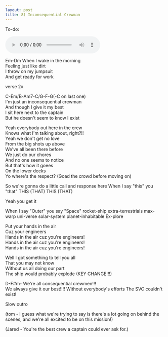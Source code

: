 ```yaml
---
layout: post
title: 8) Inconsequential Crewman
---
```

To-do: 

<audio controls>
<source src="{{ site.baseurl }}/audio/inconsequential-crewmen.mp3" type="audio/mpeg">
</audio>


Em-Dm
When I wake in the morning  
Feeling just like dirt  
I throw on my jumpsuit  
And get ready for work  

verse 2x

C-Em/B-Am7-C/G-F-G(-C on last one)  
I'm just an inconsequential crewman  
And though I give it my best  
I sit here next to the captain    
But he doesn't seem to know I exist  

Yeah everybody out here in the crew  
Knows what I'm talking about, right?!!  
Yeah we don't get no love  
From the big shots up above  
We've all been there before  
We just do our chores  
And no one seems to notice  
But that's how it goees  
On the lower decks  
Yo where's the respect? (Goad the crowd before moving on)  

So we're gonna do a little call and response here
When I say "this" you "that"
THIS
(THAT)
THIS
(THAT)

Yeah you get it

When I say "Outer" you say "Space"
rocket-ship
extra-terrestrials
max-warp
uni-verse
solar-system
planet-inhabitable
Ex-plore

Put your hands in the air  
Cuz your engineers  
Hands in the air cuz you're engineers!  
Hands in the air cuz you're engineers!  
Hands in the air cuz you're engineers!  

Well I got something to tell you all  
That you may not know  
Without us all doing our part  
The ship would probably explode (KEY CHANGE!!!)  

D-F#m-
We're all consequential crewmen!!!  
We always give it our best!!!!
Without everybody's efforts
The SVC couldn't exist!

Slow outro

(tom - I guess what we're trying to say is there's a lot going on behind the scenes, and we're all excited to be on this mission!)

(Jared - You're the best crew a captain could ever ask for.)  